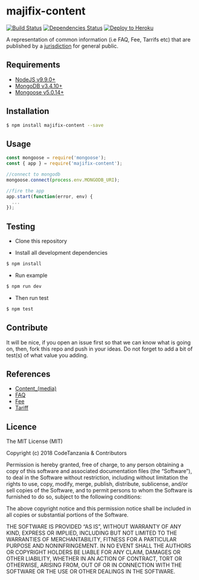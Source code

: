 majifix-content
================

[![Build Status](https://travis-ci.org/CodeTanzania/majifix-content.svg?branch=develop)](https://travis-ci.org/CodeTanzania/majifix-content)
[![Dependencies Status](https://david-dm.org/CodeTanzania/majifix-content/status.svg?style=flat-square)](https://david-dm.org/CodeTanzania/majifix-content)
[![Deploy to Heroku](https://www.herokucdn.com/deploy/button.png)](https://heroku.com/deploy?template=https://github.com/CodeTanzania/majifix-content/tree/develop)

A representation of common information (i.e FAQ, Fee, Tarrifs etc) that are published by a [jurisdiction](https://github.com/CodeTanzania/majifix-jurisdiction) for general public.

## Requirements
- [NodeJS v9.9.0+](https://nodejs.org)
- [MongoDB v3.4.10+](https://www.mongodb.com/)
- [Mongoose v5.0.14+](https://github.com/Automattic/mongoose)

## Installation
```sh
$ npm install majifix-content --save
```

## Usage
```js
const mongoose = require('mongoose');
const { app } = require('majifix-content');

//connect to mongodb
mongoose.connect(process.env.MONGODB_URI);

//fire the app
app.start(function(error, env) {
  ...
});
```

## Testing
* Clone this repository

* Install all development dependencies
```sh
$ npm install
```

* Run example
```sh
$ npm run dev
```

* Then run test
```sh
$ npm test
```

## Contribute
It will be nice, if you open an issue first so that we can know what is going on, then, fork this repo and push in your ideas. Do not forget to add a bit of test(s) of what value you adding.

## References
- [Content_(media)](https://en.wikipedia.org/wiki/Content_(media))
- [FAQ](https://en.wikipedia.org/wiki/FAQ)
- [Fee](https://en.wikipedia.org/wiki/Fee)
- [Tariff](https://simple.wikipedia.org/wiki/Tariff)

## Licence
The MIT License (MIT)

Copyright (c) 2018 CodeTanzania & Contributors

Permission is hereby granted, free of charge, to any person obtaining a copy of this software and associated documentation files (the “Software”), to deal in the Software without restriction, including without limitation the rights to use, copy, modify, merge, publish, distribute, sublicense, and/or sell copies of the Software, and to permit persons to whom the Software is furnished to do so, subject to the following conditions:

The above copyright notice and this permission notice shall be included in all copies or substantial portions of the Software.

THE SOFTWARE IS PROVIDED “AS IS”, WITHOUT WARRANTY OF ANY KIND, EXPRESS OR IMPLIED, INCLUDING BUT NOT LIMITED TO THE WARRANTIES OF MERCHANTABILITY, FITNESS FOR A PARTICULAR PURPOSE AND NONINFRINGEMENT. IN NO EVENT SHALL THE AUTHORS OR COPYRIGHT HOLDERS BE LIABLE FOR ANY CLAIM, DAMAGES OR OTHER LIABILITY, WHETHER IN AN ACTION OF CONTRACT, TORT OR OTHERWISE, ARISING FROM, OUT OF OR IN CONNECTION WITH THE SOFTWARE OR THE USE OR OTHER DEALINGS IN THE SOFTWARE.